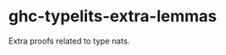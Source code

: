 <!--
SPDX-FileCopyrightText: 2025 Google LLC

SPDX-License-Identifier: Apache-2.0
-->
# ghc-typelits-extra-lemmas

Extra proofs related to type nats.
